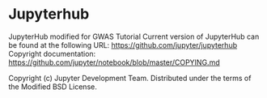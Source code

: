 # Jupyterhub
JupyterHub modified for GWAS Tutorial
Current version of JupyterHub can be found at the following URL: https://github.com/jupyter/jupyterhub
Copyright documentation: https://github.com/jupyter/notebook/blob/master/COPYING.md

Copyright (c) Jupyter Development Team.
Distributed under the terms of the Modified BSD License.
